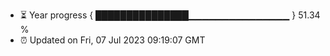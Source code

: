 - ⏳ Year progress { ███████████████▁▁▁▁▁▁▁▁▁▁▁▁▁▁▁ } 51.34 %
- ⏰ Updated on Fri, 07 Jul 2023 09:19:07 GMT

